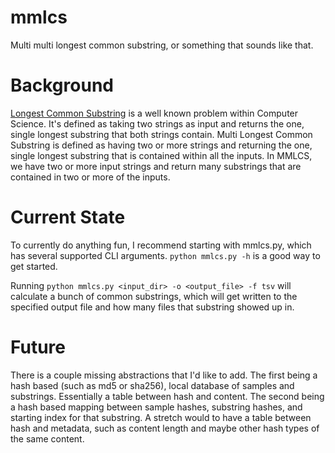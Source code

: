 # mmlcs
Multi multi longest common substring, or something that sounds like that.

# Background
[Longest Common Substring](http://en.wikipedia.org/wiki/Longest_common_substring_problem)
is a well known problem within Computer Science. It's defined as taking two
strings as input and returns the one, single longest substring that both strings
contain. Multi Longest Common Substring is defined as having two or more
strings and returning the one, single longest substring that is contained
within all the inputs. In MMLCS, we have two or more input strings and
return many substrings that are contained in two or more of the inputs.

# Current State

To currently do anything fun, I recommend starting with mmlcs.py, which has
several supported CLI arguments. `python mmlcs.py -h` is a good way to get
started.

Running `python mmlcs.py <input_dir> -o <output_file> -f tsv` will calculate
a bunch of common substrings, which will get written to the specified output
file and how many files that substring showed up in.

# Future

There is a couple missing abstractions that I'd like to add. The first being
a hash based (such as md5 or sha256), local database of samples and substrings.
Essentially a table between hash and content. The second being a hash based
mapping between sample hashes, substring hashes, and starting index for that
substring. A stretch would to have a table between hash and metadata, such
as content length and maybe other hash types of the same content.
